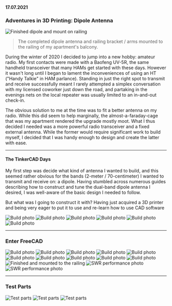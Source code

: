 #### 17.07.2021
### Adventures in 3D Printing: Dipole Antenna

![Finished dipole and mount on railing](media/dipole/finished_02.png)

> The completed dipole antenna and railing bracket / arms mounted to the railing of my apartment's balcony.

During the winter of 2020 I decided to jump into a new hobby: amateur radio.  My first contacts were made with a Baofeng UV-5R, the same handheld transceiver that many HAMs get started with these days.  However it wasn't long until I began to lament the inconveniences of using an HT ("Handy Talkie" in HAM parlance).  Standing in just the right spot to transmit and receive successfully meant I rarely attempted a simplex conversation with my licensed coworker just down the road, and partaking in the evenings nets on the local repeater was usually limited to an in-and-out check-in.

The obvious solution to me at the time was to fit a better antenna on my radio.  While this did seem to help marginally, the almost-a-faraday-cage that was my apartment rendered the upgrade mostly moot.  What I thus decided I needed was a more powerful radio transceiver and a fixed external antenna.  While the former would require significant work to build myself, I decided that I was handy enough to design and create the latter with ease.

-----

#### The TinkerCAD Days

My first step was decide what kind of antenna I wanted to build, and this seemed rather obvious for the bands (2-meter / 70-centimeter) I wanted to transmit and receive on: a dipole.  Having stumbled across numerous guides describing how to construct and tune the dual-band dipole antenna I desired, I was well-aware of the basic design I needed to follow.

But what was I going to construct it with?  Having just acquired a 3D printer and being very eager to put it to use and re-learn how to use CAD software

![Build photo](media/dipole/3d_001.jpeg)
![Build photo](media/dipole/3d_002.jpeg)
![Build photo](media/dipole/3d_003.jpeg)
![Build photo](media/dipole/3d_004.jpeg)
![Build photo](media/dipole/3d_005.jpeg)
![Build photo](media/dipole/3d_006.jpeg)

-----

### Enter FreeCAD

![Build photo](media/dipole/3d_007.jpeg)
![Build photo](media/dipole/3d_008.jpeg)
![Build photo](media/dipole/3d_009.jpeg)
![Build photo](media/dipole/3d_010.jpeg)
![Build photo](media/dipole/3d_011.jpeg)
![Build photo](media/dipole/3d_012.jpeg)
![Build photo](media/dipole/3d_013.jpeg)
![Build photo](media/dipole/3d_014.jpeg)
![Build photo](media/dipole/3d_015.jpeg)
![Build photo](media/dipole/3d_016.jpeg)
![Finished and mounted to the railing](media/dipole/finished_02.png)
![SWR performance photo](media/dipole/finished_03.jpeg)
![SWR performance photo](media/dipole/finished_04.jpeg)

-----

### Test Parts

![Test parts](media/dipole/parts_01.jpeg)
![Test parts](media/dipole/parts_02.jpeg)
![Test parts](media/dipole/parts_03.jpeg)